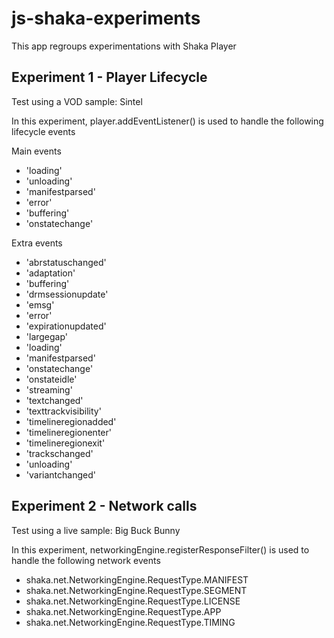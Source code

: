# js-shaka-experiments
This app regroups experimentations with Shaka Player

## Experiment 1 - Player Lifecycle
Test using a VOD sample: Sintel

In this experiment, player.addEventListener() is used to handle the following lifecycle events

Main events
- 'loading'
- 'unloading'
- 'manifestparsed'
- 'error'
- 'buffering'
- 'onstatechange'

Extra events
- 'abrstatuschanged'
- 'adaptation'
- 'buffering'
- 'drmsessionupdate'
- 'emsg'
- 'error'
- 'expirationupdated'
- 'largegap'
- 'loading'
- 'manifestparsed'
- 'onstatechange'
- 'onstateidle'
- 'streaming'
- 'textchanged'
- 'texttrackvisibility'
- 'timelineregionadded'
- 'timelineregionenter'
- 'timelineregionexit'
- 'trackschanged'
- 'unloading'
- 'variantchanged'

## Experiment 2 - Network calls
Test using a live sample: Big Buck Bunny

In this experiment, networkingEngine.registerResponseFilter() is used to handle the following network events
- shaka.net.NetworkingEngine.RequestType.MANIFEST
- shaka.net.NetworkingEngine.RequestType.SEGMENT
- shaka.net.NetworkingEngine.RequestType.LICENSE
- shaka.net.NetworkingEngine.RequestType.APP
- shaka.net.NetworkingEngine.RequestType.TIMING
